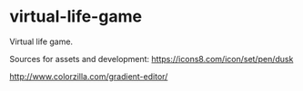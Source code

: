 # virtual-life-game
Virtual life game.

Sources for assets and development: 
https://icons8.com/icon/set/pen/dusk


http://www.colorzilla.com/gradient-editor/
